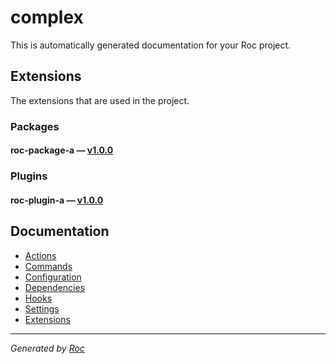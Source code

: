 # complex

This is automatically generated documentation for your Roc project.

## Extensions
The extensions that are used in the project.

### Packages
#### roc-package-a — [v1.0.0](https://www.npmjs.com/package/roc-package-a)

### Plugins
#### roc-plugin-a — [v1.0.0](https://www.npmjs.com/package/roc-plugin-a)

## Documentation
- [Actions](/docs/Actions.md)
- [Commands](/docs/Commands.md)
- [Configuration](/docs/Configuration.md)
- [Dependencies](/docs/Dependencies.md)
- [Hooks](/docs/Hooks.md)
- [Settings](/docs/Settings.md)
- [Extensions](/docs/Extensions.md)

---
_Generated by [Roc](https://github.com/rocjs/roc)_
